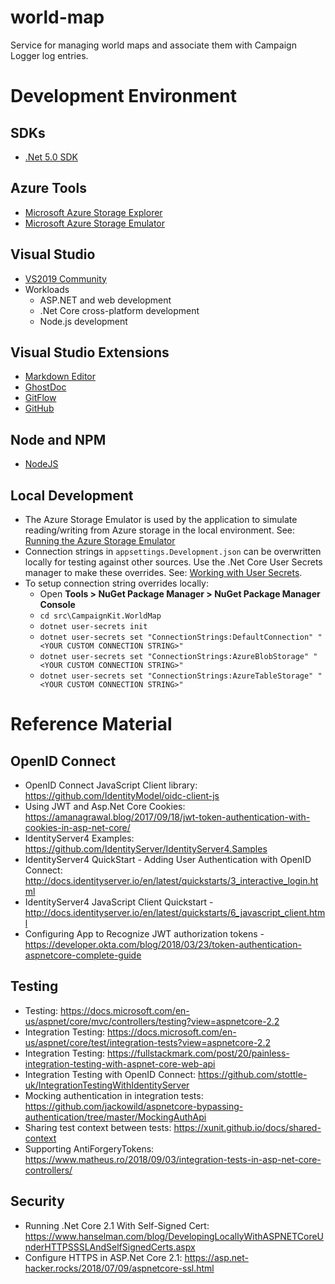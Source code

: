 # world-map

Service for managing world maps and associate them with Campaign Logger log entries.

# Development Environment

## SDKs
- [.Net 5.0 SDK](https://dotnet.microsoft.com/download/visual-studio-sdks?utm_source=getdotnetsdk&utm_medium=referral)

## Azure Tools
- [Microsoft Azure Storage Explorer](https://azure.microsoft.com/en-us/features/storage-explorer/)
- [Microsoft Azure Storage Emulator](https://docs.microsoft.com/en-us/azure/storage/common/storage-use-emulator)

## Visual Studio
- [VS2019 Community](https://visualstudio.microsoft.com/downloads/)
- Workloads
  - ASP.NET and web development
  - .Net Core cross-platform development
  - Node.js development

## Visual Studio Extensions
- [Markdown Editor](https://marketplace.visualstudio.com/items?itemName=ChrisDahlberg.StyleCop)
- [GhostDoc](https://marketplace.visualstudio.com/items?itemName=sergeb.GhostDoc)
- [GitFlow](https://marketplace.visualstudio.com/items?itemName=vs-publisher-57624.GitFlowforVisualStudio2019)
- [GitHub](https://marketplace.visualstudio.com/items?itemName=GitHub.GitHubExtensionforVisualStudio)

## Node and NPM
- [NodeJS](https://nodejs.org/en/download/)


## Local Development
- The Azure Storage Emulator is used by the application to simulate reading/writing from Azure storage in the local environment.  See: [Running the Azure Storage Emulator](https://medium.com/oneforall-undergrad-software-engineering/setting-up-the-azure-storage-emulator-environment-on-windows-5f20d07d3a04)
- Connection strings in `appsettings.Development.json` can be overwritten locally for testing against other sources.  Use the .Net Core User Secrets manager to make these overrides. See: [Working with User Secrets](https://docs.microsoft.com/en-us/aspnet/core/security/app-secrets?view=aspnetcore-5.0&tabs=windows).
- To setup connection string overrides locally:
  - Open **Tools > NuGet Package Manager > NuGet Package Manager Console**
  - `cd src\CampaignKit.WorldMap`
  - `dotnet user-secrets init`
  - `dotnet user-secrets set "ConnectionStrings:DefaultConnection" "<YOUR CUSTOM CONNECTION STRING>"`
  - `dotnet user-secrets set "ConnectionStrings:AzureBlobStorage" "<YOUR CUSTOM CONNECTION STRING>"`
  - `dotnet user-secrets set "ConnectionStrings:AzureTableStorage" "<YOUR CUSTOM CONNECTION STRING>"`

# Reference Material

## OpenID Connect

- OpenID Connect JavaScript Client library: https://github.com/IdentityModel/oidc-client-js
- Using JWT and Asp.Net Core Cookies: https://amanagrawal.blog/2017/09/18/jwt-token-authentication-with-cookies-in-asp-net-core/
- IdentityServer4 Examples: https://github.com/IdentityServer/IdentityServer4.Samples
- IdentityServer4 QuickStart - Adding User Authentication with OpenID Connect: http://docs.identityserver.io/en/latest/quickstarts/3_interactive_login.html
- IdentityServer4 JavaScript Client Quickstart - http://docs.identityserver.io/en/latest/quickstarts/6_javascript_client.html
- Configuring App to Recognize JWT authorization tokens - https://developer.okta.com/blog/2018/03/23/token-authentication-aspnetcore-complete-guide

## Testing

- Testing: https://docs.microsoft.com/en-us/aspnet/core/mvc/controllers/testing?view=aspnetcore-2.2
- Integration Testing: https://docs.microsoft.com/en-us/aspnet/core/test/integration-tests?view=aspnetcore-2.2
- Integration Testing: https://fullstackmark.com/post/20/painless-integration-testing-with-aspnet-core-web-api
- Integration Testing with OpenID Connect: https://github.com/stottle-uk/IntegrationTestingWithIdentityServer
- Mocking authentication in integration tests: https://github.com/jackowild/aspnetcore-bypassing-authentication/tree/master/MockingAuthApi
- Sharing test context between tests: https://xunit.github.io/docs/shared-context
- Supporting AntiForgeryTokens: https://www.matheus.ro/2018/09/03/integration-tests-in-asp-net-core-controllers/

## Security

- Running .Net Core 2.1 With Self-Signed Cert: https://www.hanselman.com/blog/DevelopingLocallyWithASPNETCoreUnderHTTPSSSLAndSelfSignedCerts.aspx
- Configure HTTPS in ASP.Net Core 2.1: https://asp.net-hacker.rocks/2018/07/09/aspnetcore-ssl.html